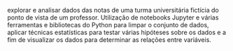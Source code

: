 explorar e analisar dados das notas de uma turma universitária fictícia do ponto de vista de um professor. 
Utilização de notebooks Jupyter e várias ferramentas e bibliotecas do Python para limpar o conjunto de dados, aplicar técnicas estatísticas para testar várias hipóteses sobre os dados e a fim de visualizar os dados para determinar as relações entre variáveis.
